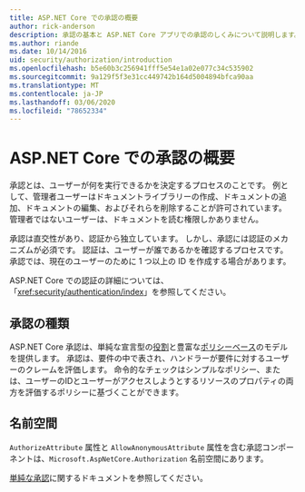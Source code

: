 ```yaml
---
title: ASP.NET Core での承認の概要
author: rick-anderson
description: 承認の基本と ASP.NET Core アプリでの承認のしくみについて説明します。
ms.author: riande
ms.date: 10/14/2016
uid: security/authorization/introduction
ms.openlocfilehash: b5e60b3c256941fff5e54e1a02e077c34c535902
ms.sourcegitcommit: 9a129f5f3e31cc449742b164d5004894bfca90aa
ms.translationtype: MT
ms.contentlocale: ja-JP
ms.lasthandoff: 03/06/2020
ms.locfileid: "78652334"
---
```

# <a name="introduction-to-authorization-in-aspnet-core"></a>ASP.NET Core での承認の概要

<a name="security-authorization-introduction"></a>

承認とは、ユーザーが何を実行できるかを決定するプロセスのことです。 例として、管理者ユーザーはドキュメントライブラリーの作成、ドキュメントの追加、ドキュメントの編集、およびそれらを削除することが許可されています。 管理者ではないユーザーは、ドキュメントを読む権限しかありません。

承認は直交性があり、認証から独立しています。 しかし、承認には認証のメカニズムが必須です。 認証は、ユーザーが誰であるかを確認するプロセスです。 承認では、現在のユーザーのために 1 つ以上の ID を作成する場合があります。

ASP.NET Core での認証の詳細については、「<xref:security/authentication/index>」を参照してください。

## <a name="authorization-types"></a>承認の種類

ASP.NET Core 承認は、単純な宣言型の[役割](xref:security/authorization/roles)と豊富な[ポリシーベース](xref:security/authorization/policies)のモデルを提供します。 承認は、要件の中で表され、ハンドラーが要件に対するユーザーのクレームを評価します。 命令的なチェックはシンプルなポリシー、または、ユーザーのIDとユーザーがアクセスしようとするリソースのプロパティの両方を評価するポリシーに基づくことができます。

## <a name="namespaces"></a>名前空間

`AuthorizeAttribute` 属性と `AllowAnonymousAttribute` 属性を含む承認コンポーネントは、`Microsoft.AspNetCore.Authorization` 名前空間にあります。

[単純な承認](xref:security/authorization/simple)に関するドキュメントを参照してください。
